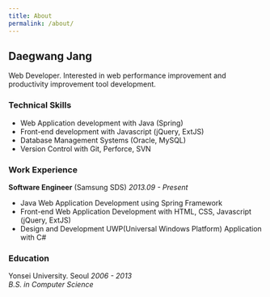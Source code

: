 ```yaml
---
title: About
permalink: /about/
---
```


## Daegwang Jang

Web Developer. 
Interested in web performance improvement and productivity improvement tool development.

### __Technical Skills__

- Web Application development with Java (Spring)
- Front-end development with Javascript (jQuery, ExtJS)
- Database Management Systems (Oracle, MySQL)
- Version Control with Git, Perforce, SVN

<!--
Asynchronous Programming with Javascript(Node.js), C#(UWP)
-->

<!--
 - Test Driven Development with jUnit 
-->

### __Work Experience__  
__Software Engineer__ (Samsung SDS) _2013.09 - Present_

- Java Web Application Development using Spring Framework   
- Front-end Web Application Development with HTML, CSS, Javascript (jQuery, ExtJS)
- Design and Development UWP(Universal Windows Platform) Application with C#

### __Education__  
Yonsei University. Seoul _2006 - 2013_  
_B.S. in Computer Science_

<!--
- ES6, React, Webpack, NodeJS, Express, MongoDB
-->
